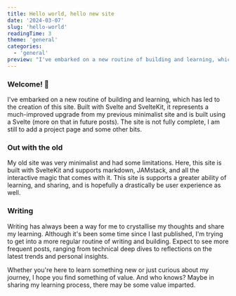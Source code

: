 ```yaml
---
title: Hello world, hello new site
date: '2024-03-07'
slug: 'hello-world'
readingTime: 3
theme: 'general'
categories:
  - 'general'
preview: "I've embarked on a new routine of building and learning, which has led to the creation of this site. Built with Svelte and SvelteKit, it represents a much-improved upgrade from my previous minimalist site and is built using a Svelte."
---
```


### Welcome! 👋

I've embarked on a new routine of building and learning, which has led to the creation of this site. Built with Svelte and SvelteKit, it represents a much-improved upgrade from my previous minimalist site and is built using a Svelte (more on that in future posts). The site is not fully complete, I am still to add a project page and some other bits.

### Out with the old

My old site was very minimalist and had some limitations. Here, this site is built with SvelteKit and supports  markdown, JAMstack, and all the interactive magic that comes with it. This site is supports a greater ability of learning, and sharing, and is hopefully a drastically be user experience as well.

### Writing

Writing has always been a way for me to crystallise my thoughts and share my learning. Although it's been some time since I last published, I'm trying to get into a more regular routine of writing and building. Expect to see more frequent posts, ranging from technical deep dives to reflections on the latest trends and personal insights.

Whether you're here to learn something new or just curious about my journey, I hope you find something of value. And who knows? Maybe in sharing my learning process, there may be some value imparted.

<script>
import LinkList from '$lib/components/LinkList.svelte'
import { socials } from '$lib/data/links.js'
</script>

<LinkList links={socials} />
